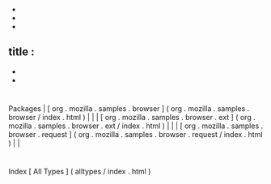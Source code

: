 -
-
-
title
:
-
-
-
#
#
#
Packages
|
[
org
.
mozilla
.
samples
.
browser
]
(
org
.
mozilla
.
samples
.
browser
/
index
.
html
)
|
|
|
[
org
.
mozilla
.
samples
.
browser
.
ext
]
(
org
.
mozilla
.
samples
.
browser
.
ext
/
index
.
html
)
|
|
|
[
org
.
mozilla
.
samples
.
browser
.
request
]
(
org
.
mozilla
.
samples
.
browser
.
request
/
index
.
html
)
|
|
#
#
#
Index
[
All
Types
]
(
alltypes
/
index
.
html
)
